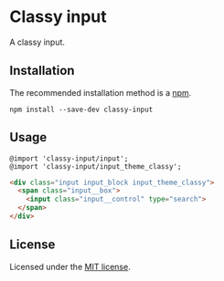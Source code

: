 # Classy input

A classy input.

## Installation

The recommended installation method is a [npm](https://www.npmjs.com/).

```shell
npm install --save-dev classy-input
```

## Usage

```less
@import 'classy-input/input';
@import 'classy-input/input_theme_classy';
```

```html
<div class="input input_block input_theme_classy">
  <span class="input__box">
    <input class="input__control" type="search">
  </span>
</div>
```

## License

Licensed under the [MIT license](https://mit-license.org/vitalk).
